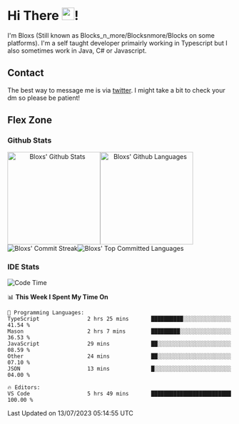 # Hi There <img src="https://media.giphy.com/media/hvRJCLFzcasrR4ia7z/giphy.gif" width="28">!
I'm Bloxs (Still known as Blocks_n_more/Blocksnmore/Blocks on some platforms). I'm a self taught developer primairly working in Typescript but I also sometimes work in Java, C# or Javascript. 

## Contact
The best way to message me is via [twitter](https://twitter.com/blocksnmore). I might take a bit to check your dm so please be patient!

## Flex Zone
### Github Stats
<div style="display: flex;" align="center">
  <img src="https://readme-stats-gules.vercel.app/api?username=Blocksnmore&bg_color=23272A&show_icons=true&count_private=true&title_color=fff&text_color=fff&icon_color=3d34eb&hide_border=true&border_radius=10" alt="Bloxs' Github Stats" style="height: 13rem" />
 <img src="https://readme-stats-gules.vercel.app/api/top-langs/?username=Blocksnmore&layout=donut&count_private=true&hide_border=true&bg_color=23272A&title_color=fff&text_color=fff&icon_color=3d34eb&border_radius=10" alt="Bloxs' Github Languages" style="height: 13rem;" />
</div>
<div style="display: flex;" align="center">
  <img src="https://streak-stats.demolab.com?user=Blocksnmore&theme=github-dark-blue&hide_border=true" alt="Bloxs' Commit Streak">
  <img src="http://github-profile-summary-cards.vercel.app/api/cards/most-commit-language?username=Blocksnmore&theme=github_dark" alt="Bloxs' Top Committed Languages">
</div>

### IDE Stats
<!--START_SECTION:waka-->
![Code Time](http://img.shields.io/badge/Code%20Time-605%20hrs%2034%20mins-blue)

📊 **This Week I Spent My Time On** 

```text
💬 Programming Languages: 
TypeScript               2 hrs 25 mins       ██████████░░░░░░░░░░░░░░░   41.54 % 
Mason                    2 hrs 7 mins        █████████░░░░░░░░░░░░░░░░   36.53 % 
JavaScript               29 mins             ██░░░░░░░░░░░░░░░░░░░░░░░   08.59 % 
Other                    24 mins             ██░░░░░░░░░░░░░░░░░░░░░░░   07.10 % 
JSON                     13 mins             █░░░░░░░░░░░░░░░░░░░░░░░░   04.00 % 

🔥 Editors: 
VS Code                  5 hrs 49 mins       █████████████████████████   100.00 % 
```


 Last Updated on 13/07/2023 05:14:55 UTC
<!--END_SECTION:waka-->
